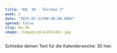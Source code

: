 ```yaml
---
title: "KW: 30 - Türchen 2"
week: 2
date: "2025-07-21T00:00:00.000Z"
opened: false
slug: kw-30
image: /images/placeholder.jpg
---
```


Schreibe deinen Text für die Kalenderwoche: 30 hier.
